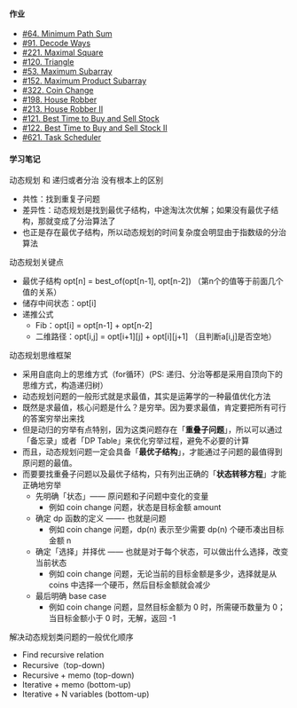#### 作业

- [#64. Minimum Path Sum](./Leetcode-64-380.js)
- [#91. Decode Ways](./Leetcode-91-380.js)
- [#221. Maximal Square](./Leetcode-221-380.js)
- [#120. Triangle](./Leetcode-120-380.js)
- [#53. Maximum Subarray](./Leetcode-53-380.js)
- [#152. Maximum Product Subarray](./Leetcode-152-380.js)
- [#322. Coin Change](./Leetcode-322-380.js)
- [#198. House Robber](./Leetcode-198-380.js)
- [#213. House Robber II](./Leetcode-213-380.js)
- [#121. Best Time to Buy and Sell Stock](./Leetcode-121-380.js)
- [#122. Best Time to Buy and Sell Stock II](./Leetcode-122-380.js)
- [#621. Task Scheduler](./Leetcode-621-380.js)

#### 学习笔记

动态规划 和 递归或者分治 没有根本上的区别

- 共性：找到重复子问题
- 差异性：动态规划是找到最优子结构，中途淘汰次优解；如果没有最优子结构，那就变成了分治算法了
- 也正是存在最优子结构，所以动态规划的时间复杂度会明显由于指数级的分治算法

动态规划关键点

- 最优子结构 opt[n] = best_of(opt[n-1], opt[n-2])  （第n个的值等于前面几个值的关系）
- 储存中间状态：opt[i]
- 递推公式
    - Fib：opt[i] = opt[n-1] + opt[n-2]
    - 二维路径：opt[i,j] = opt[i+1][j] + opt[i][j+1] （且判断a[i,j]是否空地）

动态规划思维框架

- 采用自底向上的思维方式（for循环）(PS:  递归、分治等都是采用自顶向下的思维方式，构造递归树）
- 动态规划问题的一般形式就是求最值，其实是运筹学的一种最值优化方法
- 既然是求最值，核心问题是什么？是穷举。因为要求最值，肯定要把所有可行的答案穷举出来找
- 但是动归的穷举有点特别，因为这类问题存在「**重叠子问题**」，所以可以通过「备忘录」或者「DP Table」来优化穷举过程，避免不必要的计算
- 而且，动态规划问题一定会具备「**最优子结构**」，才能通过子问题的最值得到原问题的最值。
- 而要要找重叠子问题以及最优子结构，只有列出正确的「**状态转移方程**」才能正确地穷举
    - 先明确「状态」—— 原问题和子问题中变化的变量
        - 例如 coin change 问题，状态是目标金额 amount
    - 确定 dp 函数的定义 ——- 也就是问题
        - 例如 coin change 问题，dp(n) 表示至少需要 dp(n) 个硬币凑出目标金额 n
    - 确定「选择」并择优 ——  也就是对于每个状态，可以做出什么选择，改变当前状态
        - 例如 coin change 问题，无论当前的目标金额是多少，选择就是从 coins 中选择一个硬币，然后目标金额就会减少
    - 最后明确 base case
        - 例如 coin change 问题，显然目标金额为 0 时，所需硬币数量为 0；当目标金额小于 0 时，无解，返回 -1

解决动态规划类问题的一般优化顺序

- Find recursive relation
- Recursive（top-down)
- Recursive + memo (top-down)
- Iterative + memo (bottom-up)
- Iterative + N variables (bottom-up)